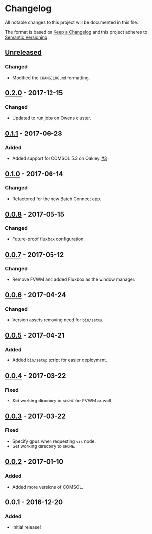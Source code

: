 # Changelog
All notable changes to this project will be documented in this file.

The format is based on [Keep a Changelog](http://keepachangelog.com/en/1.0.0/)
and this project adheres to [Semantic Versioning](http://semver.org/spec/v2.0.0.html).

## [Unreleased]
### Changed
- Modified the `CHANGELOG.md` formatting.

## [0.2.0] - 2017-12-15
### Changed
- Updated to run jobs on Owens cluster.

## [0.1.1] - 2017-06-23
### Added
- Added support for COMSOL 5.3 on Oakley.
  [#3](https://github.com/OSC/bc_osc_comsol/issues/3)

## [0.1.0] - 2017-06-14
### Changed
- Refactored for the new Batch Connect app.

## [0.0.8] - 2017-05-15
### Changed
- Future-proof fluxbox configuration.

## [0.0.7] - 2017-05-12
### Changed
- Remove FVWM and added Fluxbox as the window manager.

## [0.0.6] - 2017-04-24
### Changed
- Version assets removing need for `bin/setup`.

## [0.0.5] - 2017-04-21
### Added
- Added `bin/setup` script for easier deployment.

## [0.0.4] - 2017-03-22
### Fixed
- Set working directory to `$HOME` for FVWM as well

## [0.0.3] - 2017-03-22
### Fixed
- Specify gpus when requesting `vis` node.
- Set working directory to `$HOME`.

## [0.0.2] - 2017-01-10
### Added
- Added more versions of COMSOL.

## 0.0.1 - 2016-12-20
### Added
- Initial release!

[Unreleased]: https://github.com/OSC/bc_osc_comsol/compare/v0.2.0...HEAD
[0.2.0]: https://github.com/OSC/bc_osc_comsol/compare/v0.1.1...v0.2.0
[0.1.1]: https://github.com/OSC/bc_osc_comsol/compare/v0.1.0...v0.1.1
[0.1.0]: https://github.com/OSC/bc_osc_comsol/compare/v0.0.8...v0.1.0
[0.0.8]: https://github.com/OSC/bc_osc_comsol/compare/v0.0.7...v0.0.8
[0.0.7]: https://github.com/OSC/bc_osc_comsol/compare/v0.0.6...v0.0.7
[0.0.6]: https://github.com/OSC/bc_osc_comsol/compare/v0.0.5...v0.0.6
[0.0.5]: https://github.com/OSC/bc_osc_comsol/compare/v0.0.4...v0.0.5
[0.0.4]: https://github.com/OSC/bc_osc_comsol/compare/v0.0.3...v0.0.4
[0.0.3]: https://github.com/OSC/bc_osc_comsol/compare/v0.0.2...v0.0.3
[0.0.2]: https://github.com/OSC/bc_osc_comsol/compare/v0.0.1...v0.0.2
